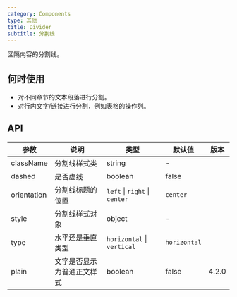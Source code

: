 ```yaml
---
category: Components
type: 其他
title: Divider
subtitle: 分割线
---
```


区隔内容的分割线。

## 何时使用

- 对不同章节的文本段落进行分割。
- 对行内文字/链接进行分割，例如表格的操作列。

## API

| 参数        | 说明                       | 类型                          | 默认值       | 版本  |
| ----------- | -------------------------- | ----------------------------- | ------------ | ----- |
| className   | 分割线样式类               | string                        | -            |       |
| dashed      | 是否虚线                   | boolean                       | false        |       |
| orientation | 分割线标题的位置           | `left` \| `right` \| `center` | `center`     |       |
| style       | 分割线样式对象             | object                        | -            |       |
| type        | 水平还是垂直类型           | `horizontal` \| `vertical`    | `horizontal` |       |
| plain       | 文字是否显示为普通正文样式 | boolean                       | false        | 4.2.0 |
